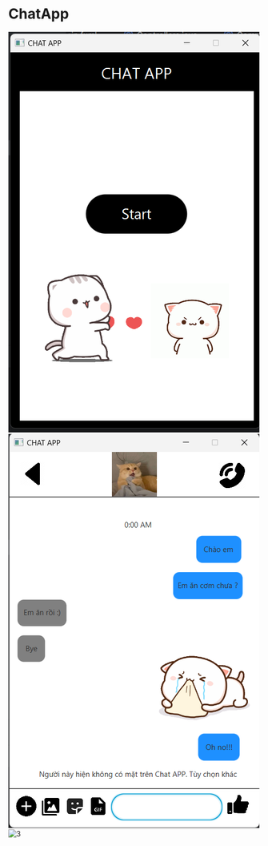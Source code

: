 # ChatApp

![1](https://github.com/ltl2702/ChatApp/blob/master/Img/1.PNG)
![2](https://github.com/ltl2702/ChatApp/blob/master/Img/2.PNG)
![3]((https://github.com/ltl2702/ChatApp/blob/master/Img/3.PNG)https://github.com/ltl2702/ChatApp/blob/master/Img/3.PNG)
